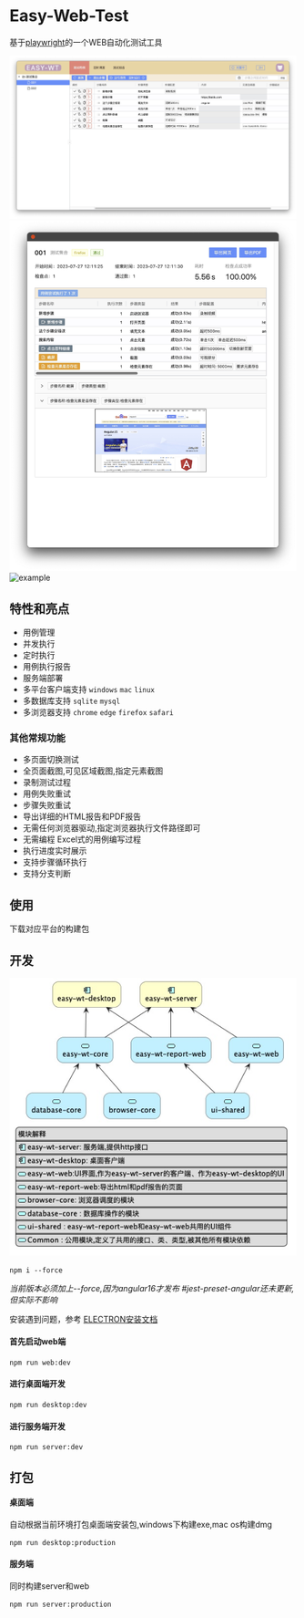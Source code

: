 # Easy-Web-Test

基于[playwright](https://playwright.dev/)的一个WEB自动化测试工具



![home](./doc/images/home.jpg)
![report](./doc/images/report.jpg)
![example](./doc/images/example.gif)

## 特性和亮点

* 用例管理
* 并发执行
* 定时执行
* 用例执行报告
* 服务端部署
* 多平台客户端支持 `windows` `mac` `linux`
* 多数据库支持 `sqlite`  `mysql`
* 多浏览器支持 `chrome` `edge` `firefox` `safari`

### 其他常规功能

* 多页面切换测试
* 全页面截图,可见区域截图,指定元素截图
* 录制测试过程
* 用例失败重试
* 步骤失败重试
* 导出详细的HTML报告和PDF报告
* 无需任何浏览器驱动,指定浏览器执行文件路径即可
* 无需编程 Excel式的用例编写过程
* 执行进度实时展示
* 支持步骤循环执行
* 支持分支判断

## 使用

下载对应平台的构建包

## 开发

![模块关系](./doc/images/module.jpg)


```npm
npm i --force
```

_当前版本必须加上--force,因为angular16才发布
#jest-preset-angular还未更新,但实际不影响_

安装遇到问题，参考
[ELECTRON安装文档](https://www.electronjs.org/zh/docs/latest/tutorial/installation)

#### 首先启动web端

```npm
npm run web:dev
```

#### 进行桌面端开发

```npm
npm run desktop:dev
```

#### 进行服务端开发

```npm
npm run server:dev
```

## 打包

#### 桌面端

自动根据当前环境打包桌面端安装包,windows下构建exe,mac os构建dmg

```npm
npm run desktop:production
```

#### 服务端

同时构建server和web

```npm
npm run server:production
```





